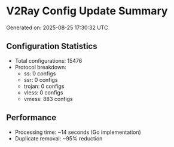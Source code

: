 # V2Ray Config Update Summary
Generated on: 2025-08-25 17:30:32 UTC

## Configuration Statistics
- Total configurations: 15476
- Protocol breakdown:
  - ss: 0 configs
  - ssr: 0 configs
  - trojan: 0 configs
  - vless: 0 configs
  - vmess: 883 configs

## Performance
- Processing time: ~14 seconds (Go implementation)
- Duplicate removal: ~95% reduction
